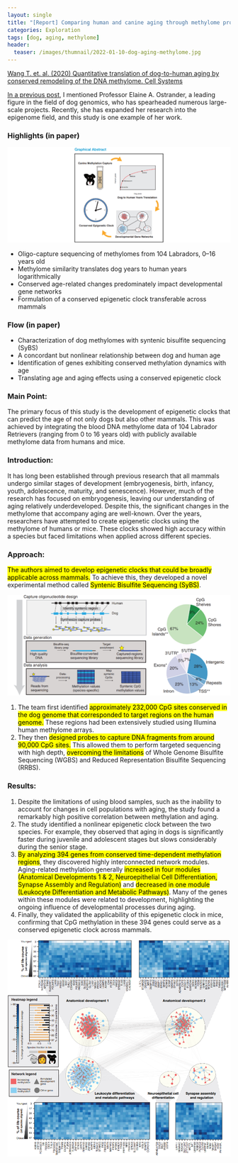 ```yaml
---
layout: single
title: "[Report] Comparing human and canine aging through methylome profiling"
categories: Exploration
tags: [dog, aging, methylome]
header:
  teaser: /images/thumnail/2022-01-10-dog-aging-methylome.jpg
---
```


[Wang T. et. al. (2020) Quantitative translation of dog-to-human aging by conserved remodeling of the DNA methylome. Cell Systems](https://www.cell.com/fulltext/S2405-4712(20)30203-9)

[In a previous post](https://keun-hong.github.io/exploration/dog10k-nsr/), I mentioned Professor Elaine A. Ostrander, a leading figure in the field of dog genomics, who has spearheaded numerous large-scale projects. Recently, she has expanded her research into the epigenome field, and this study is one example of her work.

### Highlights (in paper)

![2022-01-10-dog-aging-methylome_1.jpg](../../images/2022-01-10-dog-aging-methylome/d715a54f939a9ae1c735235bb514e419b971c9fe.jpg)

- Oligo-capture sequencing of methylomes from 104 Labradors, 0–16 years old
- Methylome similarity translates dog years to human years logarithmically
- Conserved age-related changes predominately impact developmental gene networks
- Formulation of a conserved epigenetic clock transferable across mammals

### **Flow** (in paper)

- Characterization of dog methylomes with syntenic bisulfite sequencing (SyBS)
- A concordant but nonlinear relationship between dog and human age
- Identification of genes exhibiting conserved methylation dynamics with age
- Translating age and aging effects using a conserved epigenetic clock

### Main Point:

The primary focus of this study is the development of epigenetic clocks that can predict the age of not only dogs but also other mammals. This was achieved by integrating the blood DNA methylome data of 104 Labrador Retrievers (ranging from 0 to 16 years old) with publicly available methylome data from humans and mice.

### Introduction:

It has long been established through previous research that all mammals undergo similar stages of development (embryogenesis, birth, infancy, youth, adolescence, maturity, and senescence). However, much of the research has focused on embryogenesis, leaving our understanding of aging relatively underdeveloped. Despite this, the significant changes in the methylome that accompany aging are well-known. Over the years, researchers have attempted to create epigenetic clocks using the methylome of humans or mice. These clocks showed high accuracy within a species but faced limitations when applied across different species.

### Approach:

<mark>The authors aimed to develop epigenetic clocks that could be broadly applicable across mammals.</mark> To achieve this, they developed a novel experimental method called <mark>Syntenic Bisulfite Sequencing (SyBS)</mark>.

![2022-01-10-dog-aging-methylome_2.jpg](../../images/2022-01-10-dog-aging-methylome/e4051818da12345c47315290c142bce14e496329.jpg)

1. The team first identified <mark>approximately 232,000 CpG sites conserved in the dog genome that corresponded to target regions on the human genome.</mark> These regions had been extensively studied using Illumina human methylome arrays.
2. They then <mark>designed probes to capture DNA fragments from around 90,000 CpG sites.</mark> This allowed them to perform targeted sequencing with high depth, <mark>overcoming the limitations</mark> of Whole Genome Bisulfite Sequencing (WGBS) and Reduced Representation Bisulfite Sequencing (RRBS).

### Results:

1. Despite the limitations of using blood samples, such as the inability to account for changes in cell populations with aging, the study found a remarkably high positive correlation between methylation and aging.
2. The study identified a nonlinear epigenetic clock between the two species. For example, they observed that aging in dogs is significantly faster during juvenile and adolescent stages but slows considerably during the senior stage.
3. <mark>By analyzing 394 genes from conserved time-dependent methylation regions</mark>, they discovered highly interconnected network modules. Aging-related methylation generally <mark>increased in four modules (Anatomical Developments 1 & 2, Neuroepithelial Cell Differentiation, Synapse Assembly and Regulation)</mark> and <mark>decreased in one module (Leukocyte Differentiation and Metabolic Pathways)</mark>. Many of the genes within these modules were related to development, highlighting the ongoing influence of developmental processes during aging.
4. Finally, they validated the applicability of this epigenetic clock in mice, confirming that CpG methylation in these 394 genes could serve as a conserved epigenetic clock across mammals.

![](../../images/2022-01-10-dog-aging-methylome/2024-08-13-18-24-29-image.png)